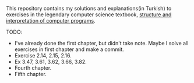 This repository contains my solutions and explanations(in Turkish) to exercises in the legendary computer science textbook, [structure and interpretation of computer programs](http://mitpress.mit.edu/sicp/).


TODO:

- I've already done the first chapter, but didn't take note. Maybe I solve all exercises in first chapter and make a commit.
- Exercise 2.14, 2.15, 2.16.
- Ex 3.47, 3.61, 3.62, 3.66, 3.82.
- Fourth chapter.
- Fifth chapter.


